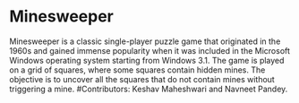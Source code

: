 # Minesweeper
Minesweeper is a classic single-player puzzle game that originated in the 1960s and gained immense popularity when it was included in the Microsoft Windows operating system starting from Windows 3.1. The game is played on a grid of squares, where some squares contain hidden mines. The objective is to uncover all the squares that do not contain mines without triggering a mine.
#Contributors:
Keshav Maheshwari and Navneet Pandey.
